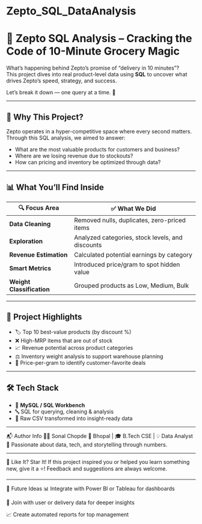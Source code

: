 # Zepto_SQL_DataAnalysis
# 🛒 Zepto SQL Analysis – Cracking the Code of 10-Minute Grocery Magic

What’s happening behind Zepto’s promise of “delivery in 10 minutes”?  
This project dives into real product-level data using **SQL** to uncover what drives Zepto’s speed, strategy, and success.

Let’s break it down — one query at a time. 🧠

---

## 🚀 Why This Project?

Zepto operates in a hyper-competitive space where every second matters.  
Through this SQL analysis, we aimed to answer:

- What are the most valuable products for customers and business?
- Where are we losing revenue due to stockouts?
- How can pricing and inventory be optimized through data?

---

## 📊 What You’ll Find Inside

| 🔍 Focus Area | ✅ What We Did |
|--------------|----------------|
| **Data Cleaning** | Removed nulls, duplicates, zero-priced items |
| **Exploration** | Analyzed categories, stock levels, and discounts |
| **Revenue Estimation** | Calculated potential earnings by category |
| **Smart Metrics** | Introduced price/gram to spot hidden value |
| **Weight Classification** | Grouped products as Low, Medium, Bulk |

---

## 🎯 Project Highlights

- 🏷️ Top 10 best-value products (by discount %)
- ❌ High-MRP items that are out of stock
- 📈 Revenue potential across product categories
- ⚖️ Inventory weight analysis to support warehouse planning
- 🧃 Price-per-gram to identify customer-favorite deals

---

## 🛠 Tech Stack

- 💾 **MySQL / SQL Workbench**
- 🔤 SQL for querying, cleaning & analysis
- 🧹 Raw CSV transformed into insight-ready data

---

📬 Author Info
👩‍💻 Sonal Chopde
📍 Bhopal | 🎓 B.Tech CSE | 💡 Data Analyst
🧠 Passionate about data, tech, and storytelling through numbers.

---

🌟 Like It? Star It!
If this project inspired you or helped you learn something new, give it a ⭐!
Feedback and suggestions are always welcome.

---

📌 Future Ideas
📊 Integrate with Power BI or Tableau for dashboards

🧾 Join with user or delivery data for deeper insights

📈 Create automated reports for top management


